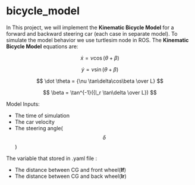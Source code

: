 # bicycle_model
In This project, we will implement the **Kinematic Bicycle Model** for a forward and backward steering car (each case in separate model). To simulate the model behavior we use turtlesim node in ROS.
The **Kinematic Bicycle Model** equations are:

$$ \dot x = \nu \cos(\theta + \beta) $$

$$ \dot y = \nu \sin(\theta + \beta) $$

$$ \dot \theta = {\nu \tan\delta\cos\beta \over L} $$

$$ \beta = \tan^{-1}({l_r \tan\delta \over L}) $$

Model Inputs:
  - The time of simulation
  - The car velocity
  - The steering angle($$ \delta $$)

The variable that stored in .yaml file :
  - The distance between CG and front wheel(**lf**)
  - The distance between CG and back wheel(**lr**)
